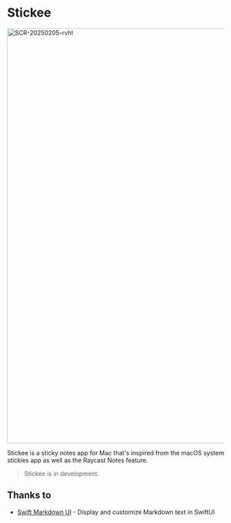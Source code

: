 # Stickee
<img width="961" alt="SCR-20250205-rvhl" src="https://github.com/user-attachments/assets/f708e6f8-33e9-42b5-bea9-ea966524b547" />

Stickee is a sticky notes app for Mac that's inspired from the macOS system stickies app as well as the Raycast Notes feature.

> Stickee is in development.

## Thanks to
- [Swift Markdown UI](https://github.com/gonzalezreal/swift-markdown-ui) - Display and customize Markdown text in SwiftUI

